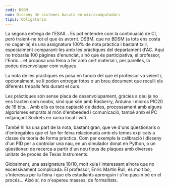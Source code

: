 ```yaml
---
codi: DSBM
nom: Disseny de sistemes basats en microcomputadors
tipus: Obligatoria
---
```


La segona entrega de l'ESAII... Es pot entendre com la continuació de CI, però
traient-ne tot el que és avorrit. DSBM, que no BDSM (a tots ens costa no cagar-la)
és una assignatura 100% de nota pràctica i bastant txill, especialment
comparant-les amb les pràctiques del departament d'AC. Aquí no trobaràs 100
pàgines d'enunciat, sinó que és participativa, el professor, l'Enric... et
proposa una feina a fer amb cert material i, per parelles, la podeu
desenvolupar com vulgueu.

La nota de les pràctiques es posa en funció del que el professor va veient i,
opcionalment, se li poden entregar fotos o un breu document que reculli els
diferents treballs fets durant el curs.

Les pràctiques són sense placa de desenvolupament, gràcies a déu ja no ens
tracten com noobs, sinó que són amb Rasberry, Arduino i micros PIC20 de
16 bits... Amb ells es toca captació de dades, processament amb alguns
algorismes emprats al món d'embeeded i comunicació, també amb el PC mitjançant
Sockets en xarxa local i wifi.

També hi ha una part de la nota, bastant gran, que ve d'uns qüestionaris o
d'entregables que et fan fer feina relacionada amb els temes explicats a classe
de teoria de forma pràctica. Com per exemple la calibració i disseny d'un PID
per a controlar una nau, en un simulador donat en Python, o un qüestionari de
recerca a partir d'un nou tipus de plaques amb diverses unitats de procés de
Texas Instruments.

Globalment, una assignatura 10/10, molt xula i interessant alhora que no
excessivament complicada. El professor, Enric Martin Rull, és molt bo,
s'interessa per la feina i que els estudiants aprenguin i s'ho passin bé en el
procés... Això sí, no n'espereu masses, de formalitats.

